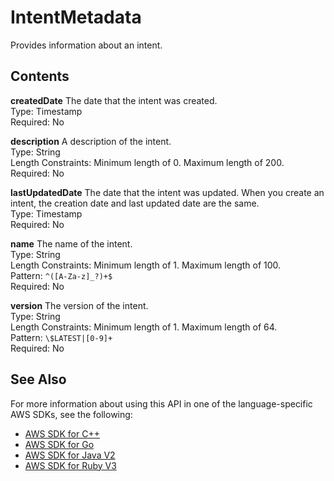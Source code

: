 # IntentMetadata<a name="API_IntentMetadata"></a>

Provides information about an intent\.

## Contents<a name="API_IntentMetadata_Contents"></a>

 **createdDate**   <a name="lex-Type-IntentMetadata-createdDate"></a>
The date that the intent was created\.  
Type: Timestamp  
Required: No

 **description**   <a name="lex-Type-IntentMetadata-description"></a>
A description of the intent\.  
Type: String  
Length Constraints: Minimum length of 0\. Maximum length of 200\.  
Required: No

 **lastUpdatedDate**   <a name="lex-Type-IntentMetadata-lastUpdatedDate"></a>
The date that the intent was updated\. When you create an intent, the creation date and last updated date are the same\.  
Type: Timestamp  
Required: No

 **name**   <a name="lex-Type-IntentMetadata-name"></a>
The name of the intent\.  
Type: String  
Length Constraints: Minimum length of 1\. Maximum length of 100\.  
Pattern: `^([A-Za-z]_?)+$`   
Required: No

 **version**   <a name="lex-Type-IntentMetadata-version"></a>
The version of the intent\.  
Type: String  
Length Constraints: Minimum length of 1\. Maximum length of 64\.  
Pattern: `\$LATEST|[0-9]+`   
Required: No

## See Also<a name="API_IntentMetadata_SeeAlso"></a>

For more information about using this API in one of the language\-specific AWS SDKs, see the following:
+  [ AWS SDK for C\+\+](https://docs.aws.amazon.com/goto/SdkForCpp/lex-models-2017-04-19/IntentMetadata) 
+  [ AWS SDK for Go](https://docs.aws.amazon.com/goto/SdkForGoV1/lex-models-2017-04-19/IntentMetadata) 
+  [ AWS SDK for Java V2](https://docs.aws.amazon.com/goto/SdkForJavaV2/lex-models-2017-04-19/IntentMetadata) 
+  [ AWS SDK for Ruby V3](https://docs.aws.amazon.com/goto/SdkForRubyV3/lex-models-2017-04-19/IntentMetadata) 